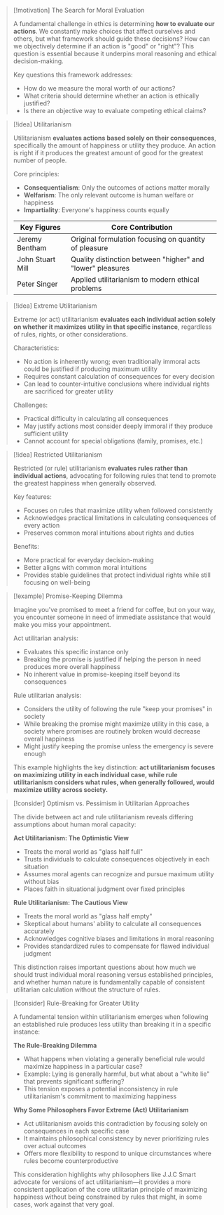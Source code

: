> [!motivation] The Search for Moral Evaluation
> 
> A fundamental challenge in ethics is determining **how to evaluate our actions**. We constantly make choices that affect ourselves and others, but what framework should guide these decisions? How can we objectively determine if an action is "good" or "right"? This question is essential because it underpins moral reasoning and ethical decision-making.
> 
> Key questions this framework addresses:
> 
> - How do we measure the moral worth of our actions?
> - What criteria should determine whether an action is ethically justified?
> - Is there an objective way to evaluate competing ethical claims?

> [!idea] Utilitarianism
> 
> Utilitarianism **evaluates actions based solely on their consequences**, specifically the amount of happiness or utility they produce. An action is right if it produces the greatest amount of good for the greatest number of people.
> 
> Core principles:
> 
> - **Consequentialism**: Only the outcomes of actions matter morally
> - **Welfarism**: The only relevant outcome is human welfare or happiness
> - **Impartiality**: Everyone's happiness counts equally
> 
> |Key Figures|Core Contribution|
> |---|---|
> |Jeremy Bentham|Original formulation focusing on quantity of pleasure|
> |John Stuart Mill|Quality distinction between "higher" and "lower" pleasures|
> |Peter Singer|Applied utilitarianism to modern ethical problems|

> [!idea] Extreme Utilitarianism
> 
> Extreme (or act) utilitarianism **evaluates each individual action solely on whether it maximizes utility in that specific instance**, regardless of rules, rights, or other considerations.
> 
> Characteristics:
> 
> - No action is inherently wrong; even traditionally immoral acts could be justified if producing maximum utility
> - Requires constant calculation of consequences for every decision
> - Can lead to counter-intuitive conclusions where individual rights are sacrificed for greater utility
> 
> Challenges:
> 
> - Practical difficulty in calculating all consequences
> - May justify actions most consider deeply immoral if they produce sufficient utility
> - Cannot account for special obligations (family, promises, etc.)

> [!idea] Restricted Utilitarianism
> 
> Restricted (or rule) utilitarianism **evaluates rules rather than individual actions**, advocating for following rules that tend to promote the greatest happiness when generally observed.
> 
> Key features:
> 
> - Focuses on rules that maximize utility when followed consistently
> - Acknowledges practical limitations in calculating consequences of every action
> - Preserves common moral intuitions about rights and duties
> 
> Benefits:
> 
> - More practical for everyday decision-making
> - Better aligns with common moral intuitions
> - Provides stable guidelines that protect individual rights while still focusing on well-being

> [!example] Promise-Keeping Dilemma
> 
> Imagine you've promised to meet a friend for coffee, but on your way, you encounter someone in need of immediate assistance that would make you miss your appointment.
> 
> Act utilitarian analysis:
> 
> - Evaluates this specific instance only
> - Breaking the promise is justified if helping the person in need produces more overall happiness
> - No inherent value in promise-keeping itself beyond its consequences
> 
> Rule utilitarian analysis:
> 
> - Considers the utility of following the rule "keep your promises" in society
> - While breaking the promise might maximize utility in this case, a society where promises are routinely broken would decrease overall happiness
> - Might justify keeping the promise unless the emergency is severe enough
> 
> This example highlights the key distinction: **act utilitarianism focuses on maximizing utility in each individual case, while rule utilitarianism considers what rules, when generally followed, would maximize utility across society.**

> [!consider] Optimism vs. Pessimism in Utilitarian Approaches
> 
> The divide between act and rule utilitarianism reveals differing assumptions about human moral capacity:
> 
> **Act Utilitarianism: The Optimistic View**
> 
> - Treats the moral world as "glass half full"
> - Trusts individuals to calculate consequences objectively in each situation
> - Assumes moral agents can recognize and pursue maximum utility without bias
> - Places faith in situational judgment over fixed principles
> 
> **Rule Utilitarianism: The Cautious View**
> 
> - Treats the moral world as "glass half empty"
> - Skeptical about humans' ability to calculate all consequences accurately
> - Acknowledges cognitive biases and limitations in moral reasoning
> - Provides standardized rules to compensate for flawed individual judgment
> 
> This distinction raises important questions about how much we should trust individual moral reasoning versus established principles, and whether human nature is fundamentally capable of consistent utilitarian calculation without the structure of rules.

> [!consider] Rule-Breaking for Greater Utility
> 
> A fundamental tension within utilitarianism emerges when following an established rule produces less utility than breaking it in a specific instance:
> 
> **The Rule-Breaking Dilemma**
> 
> - What happens when violating a generally beneficial rule would maximize happiness in a particular case?
> - Example: Lying is generally harmful, but what about a "white lie" that prevents significant suffering?
> - This tension exposes a potential inconsistency in rule utilitarianism's commitment to maximizing happiness
> 
> **Why Some Philosophers Favor Extreme (Act) Utilitarianism**
> 
> - Act utilitarianism avoids this contradiction by focusing solely on consequences in each specific case
> - It maintains philosophical consistency by never prioritizing rules over actual outcomes
> - Offers more flexibility to respond to unique circumstances where rules become counterproductive
> 
> This consideration highlights why philosophers like J.J.C Smart advocate for versions of act utilitarianism—it provides a more consistent application of the core utilitarian principle of maximizing happiness without being constrained by rules that might, in some cases, work against that very goal.


